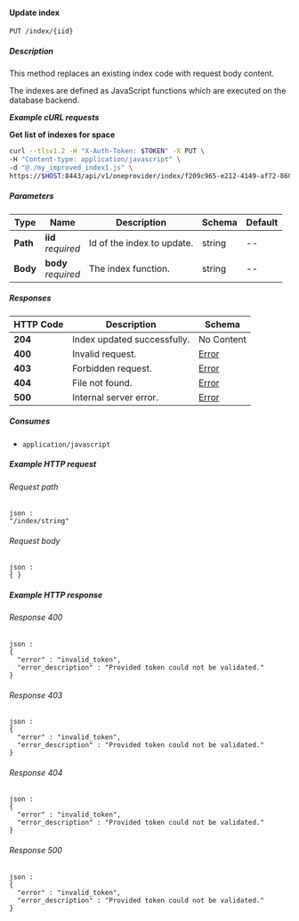 
<a name="update_space_index"></a>
#### Update index
```
PUT /index/{iid}
```


##### Description
This method replaces an existing index code with request body content.

The indexes are defined as JavaScript functions which are executed
on the database backend.

***Example cURL requests***

**Get list of indexes for space**
```bash
curl --tlsv1.2 -H "X-Auth-Token: $TOKEN" -X PUT \
-H "Content-type: application/javascript" \
-d "@./my_improved_index1.js" \
https://$HOST:8443/api/v1/oneprovider/index/f209c965-e212-4149-af72-860faea4187a
```


##### Parameters

|Type|Name|Description|Schema|Default|
|---|---|---|---|---|
|**Path**|**iid**  <br>*required*|Id of the index to update.|string|--|
|**Body**|**body**  <br>*required*|The index function.|string|--|


##### Responses

|HTTP Code|Description|Schema|
|---|---|---|
|**204**|Index updated successfully.|No Content|
|**400**|Invalid request.|[Error](../definitions/Error.md#error)|
|**403**|Forbidden request.|[Error](../definitions/Error.md#error)|
|**404**|File not found.|[Error](../definitions/Error.md#error)|
|**500**|Internal server error.|[Error](../definitions/Error.md#error)|


##### Consumes

* `application/javascript`


##### Example HTTP request

###### Request path
```
json :
"/index/string"
```


###### Request body
```
json :
{ }
```


##### Example HTTP response

###### Response 400
```
json :
{
  "error" : "invalid_token",
  "error_description" : "Provided token could not be validated."
}
```


###### Response 403
```
json :
{
  "error" : "invalid_token",
  "error_description" : "Provided token could not be validated."
}
```


###### Response 404
```
json :
{
  "error" : "invalid_token",
  "error_description" : "Provided token could not be validated."
}
```


###### Response 500
```
json :
{
  "error" : "invalid_token",
  "error_description" : "Provided token could not be validated."
}
```



